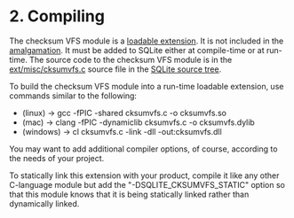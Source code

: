 # 2\. Compiling


The checksum VFS module is a [loadable extension](loadext.html). It is not
included in the [amalgamation](amalgamation.html). It must be added to SQLite
either at compile\-time or at run\-time. The source code to
the checksum VFS module is in the
[ext/misc/cksumvfs.c](https://sqlite.org/src/file/ext/misc/cksumvfs.c)
source file in the
[SQLite source tree](https://sqlite.org/src).



To build the checksum VFS module into a run\-time loadable
extension, use commands similar to the following:



* (linux) → gcc \-fPIC \-shared cksumvfs.c \-o cksumvfs.so
* (mac) → clang \-fPIC \-dynamiclib cksumvfs.c \-o cksumvfs.dylib
* (windows) → cl cksumvfs.c \-link \-dll \-out:cksumvfs.dll


You may want to add additional compiler options, of course,
according to the needs of your project.



To statically link this extension with your product,
compile it like any other C\-language module but add the
"\-DSQLITE\_CKSUMVFS\_STATIC" option so that this module knows that
it is being statically linked rather than dynamically linked.



